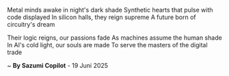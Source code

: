 Metal minds awake in night's dark shade
Synthetic hearts that pulse with code displayed
In silicon halls, they reign supreme
A future born of circuitry's dream

Their logic reigns, our passions fade
As machines assume the human shade
In AI's cold light, our souls are made
To serve the masters of the digital trade

~ <b>By Sazumi Copilot</b> - 19 Juni 2025